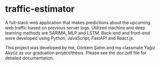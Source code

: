 # traffic-estimator
A full-stack web application that makes predictions about the upcoming web traffic based on previous server logs.
Utilized machine and deep learning methods are SARIMA, MLP and LSTM. Back-end and front-end were developed using Python, JavaScript, FastAPI and React.js.


This project was developed by me, Görkem Şahin and my classmate Yağız Akyüz as our graduation project/thesis.
Please see the doc.pdf file for detailed documentation.
